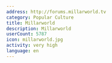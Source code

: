 ```yaml
---
address: http://forums.millarworld.tv
category: Popular Culture
title: Millarworld
description: Millarworld
userCount: 5787
icon: millarworld.jpg
activity: very high
language: en
---
```

